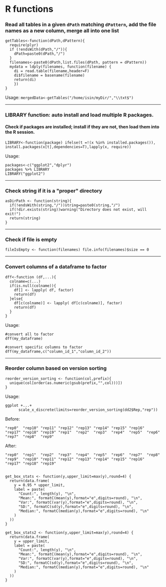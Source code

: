 # R functions


### Read all tables in a given `dPath` matching `dPattern`, add the file names as a new column, merge all into one list
```
getTables<-function(dPath,dPattern){
  require(plyr)
  if (!endsWith(dPath,"/")){
    dPath=paste0(dPath,"/")
  }
  filenames<-paste0(dPath,list.files(dPath, pattern = dPattern))
  mydata = ldply(filenames, function(filename) {
    di = read.table(filename,header=F)
    di$filename = basename(filename)
    return(di)
    })
}
```

Usage:
`mergedData<-getTables("/home/isin/myDir/","\\txt$")`

___


### LIBRARY function: auto install and load multiple R packages.
#### Check if packages are installed; install if they are not, then load them into the R session.
```
LIBRARY<-function(package) ifelse(t =!(x %in% installed.packages()), install.packages(x[t],dependencies=T),lapply(x, require))
```
Usage:
```
packages<-c("ggplot2","dplyr")
packages %>% LIBRARY
LIBRARY("ggplot2")
```
___

### Check string if it is a "proper" directory

```
asDirPath <- function(string){
  if(!endsWith(string,"/"))string=paste0(string,"/")
  if(!dir.exists(string))warning("Directory does not exist, will exit!")
  return(string)
}
```


___

### Check if file is empty
```
fileIsEmpty <- function(filenames) file.info(filenames)$size == 0
```


___

### Convert columns of a dataframe to factor
```
dff<-function (df,...){
  colname=c(...)
  if(is.null(colname)){
    df[] <- lapply( df, factor)
    return(df)
  }else{
    df[c(colname)] <- lapply( df[c(colname)], factor) 
    return(df)
  }
}
```
Usage:
```
#convert all to factor
dff(my_dataframe) 

#convert specific columns to factor
dff(my_dataframe,c("column_id_1","column_id_2")) 
```

___


### Reorder column based on version sorting 

```
reorder_version_sorting <- function(col,prefix){
  unique(col[order(as.numeric(gsub(prefix,"",col)))])
}
```
Usage:

```
ggplot +...+
      scale_x_discrete(limits=reorder_version_sorting(dd2$Rep,"rep"))
```

Before:
```
"rep0"  "rep10" "rep11" "rep12" "rep13" "rep14" "rep15" "rep16" "rep17" "rep18" "rep19" "rep1"  "rep2"  "rep3"  "rep4"  "rep5"  "rep6"  "rep7"  "rep8"  "rep9" 
```
After:
```
"rep0"  "rep1"  "rep2"  "rep3"  "rep4"  "rep5"  "rep6"  "rep7"  "rep8"  "rep9"  "rep10" "rep11" "rep12" "rep13" "rep14" "rep15" "rep16" "rep17" "rep18" "rep19"
```




```

get_box_stats <- function(y,upper_limit=max(y),round=4) {
  return(data.frame(
    y = 0.95 * upper_limit,
    label = paste(
      "Count:", length(y), "\n",
      "Mean:", formatC(mean(y),format="e",digits=round), "\n",
      "Var:", formatC(var(y),format="e",digits=round), "\n",
      "SD:", formatC(sd(y),format="e",digits=round), "\n",
      "Median:", formatC(median(y),format="e",digits=round), "\n"
    )
  ))
}

get_box_stats2 <- function(y,upper_limit=max(y),round=4) {
  return(data.frame(
    y = upper_limit,
    label = paste(
      "Count:", length(y), "\n",
      "Mean:", formatC(mean(y),format="e",digits=round), "\n",
      "Var:", formatC(var(y),format="e",digits=round), "\n",
      "SD:", formatC(sd(y),format="e",digits=round), "\n",
      "Median:", formatC(median(y),format="e",digits=round), "\n"
    )
  ))
}


```
